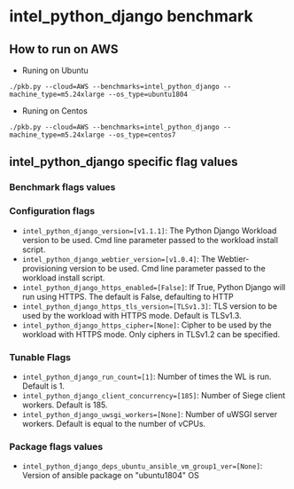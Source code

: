 # intel_python_django benchmark

## How to run on AWS

- Runing on Ubuntu

```./pkb.py --cloud=AWS --benchmarks=intel_python_django --machine_type=m5.24xlarge --os_type=ubuntu1804```

- Runing on Centos

```./pkb.py --cloud=AWS --benchmarks=intel_python_django --machine_type=m5.24xlarge --os_type=centos7```

## intel_python_django specific flag values

### Benchmark flags values

### Configuration flags


- `intel_python_django_version=[v1.1.1]`: The Python Django Workload version to be used. Cmd line parameter passed to the workload install script.
- `intel_python_django_webtier_version=[v1.0.4]`: The Webtier-provisioning version to be used. Cmd line parameter passed to the workload install script.
- `intel_python_django_https_enabled=[False]`: If True, Python Django will run using HTTPS. The default is False, defaulting to HTTP
- `intel_python_django_https_tls_version=[TLSv1.3]`: TLS version to be used by the workload with HTTPS mode. Default is TLSv1.3.
- `intel_python_django_https_cipher=[None]`: Cipher to be used by the workload with HTTPS mode. Only ciphers in TLSv1.2 can be specified.

### Tunable Flags


- `intel_python_django_run_count=[1]`: Number of times the WL is run. Default is 1.
- `intel_python_django_client_concurrency=[185]`: Number of Siege client workers. Default is 185.
- `intel_python_django_uwsgi_workers=[None]`: Number of uWSGI server workers. Default is equal to the number of vCPUs.

### Package flags values


- `intel_python_django_deps_ubuntu_ansible_vm_group1_ver=[None]`: Version of ansible package on "ubuntu1804" OS

